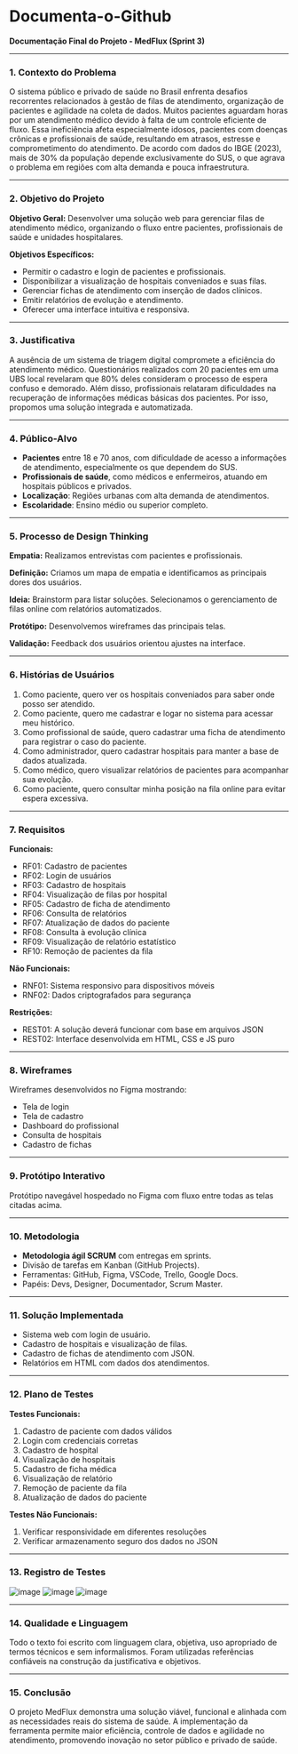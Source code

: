 # Documenta-o-Github

**Documentação Final do Projeto - MedFlux (Sprint 3)**

---

### 1. Contexto do Problema

O sistema público e privado de saúde no Brasil enfrenta desafios recorrentes relacionados à gestão de filas de atendimento, organização de pacientes e agilidade na coleta de dados. Muitos pacientes aguardam horas por um atendimento médico devido à falta de um controle eficiente de fluxo. Essa ineficiência afeta especialmente idosos, pacientes com doenças crônicas e profissionais de saúde, resultando em atrasos, estresse e comprometimento do atendimento. De acordo com dados do IBGE (2023), mais de 30% da população depende exclusivamente do SUS, o que agrava o problema em regiões com alta demanda e pouca infraestrutura.

---

### 2. Objetivo do Projeto

**Objetivo Geral:**
Desenvolver uma solução web para gerenciar filas de atendimento médico, organizando o fluxo entre pacientes, profissionais de saúde e unidades hospitalares.

**Objetivos Específicos:**

* Permitir o cadastro e login de pacientes e profissionais.
* Disponibilizar a visualização de hospitais conveniados e suas filas.
* Gerenciar fichas de atendimento com inserção de dados clínicos.
* Emitir relatórios de evolução e atendimento.
* Oferecer uma interface intuitiva e responsiva.

---

### 3. Justificativa

A ausência de um sistema de triagem digital compromete a eficiência do atendimento médico. Questionários realizados com 20 pacientes em uma UBS local revelaram que 80% deles consideram o processo de espera confuso e demorado. Além disso, profissionais relataram dificuldades na recuperação de informações médicas básicas dos pacientes. Por isso, propomos uma solução integrada e automatizada.

---

### 4. Público-Alvo

* **Pacientes** entre 18 e 70 anos, com dificuldade de acesso a informações de atendimento, especialmente os que dependem do SUS.
* **Profissionais de saúde**, como médicos e enfermeiros, atuando em hospitais públicos e privados.
* **Localização**: Regiões urbanas com alta demanda de atendimentos.
* **Escolaridade**: Ensino médio ou superior completo.

---

### 5. Processo de Design Thinking

**Empatia:** Realizamos entrevistas com pacientes e profissionais.

**Definição:** Criamos um mapa de empatia e identificamos as principais dores dos usuários.

**Ideia:** Brainstorm para listar soluções. Selecionamos o gerenciamento de filas online com relatórios automatizados.

**Protótipo:** Desenvolvemos wireframes das principais telas.

**Validação:** Feedback dos usuários orientou ajustes na interface.

---

### 6. Histórias de Usuários

1. Como paciente, quero ver os hospitais conveniados para saber onde posso ser atendido.
2. Como paciente, quero me cadastrar e logar no sistema para acessar meu histórico.
3. Como profissional de saúde, quero cadastrar uma ficha de atendimento para registrar o caso do paciente.
4. Como administrador, quero cadastrar hospitais para manter a base de dados atualizada.
5. Como médico, quero visualizar relatórios de pacientes para acompanhar sua evolução.
6. Como paciente, quero consultar minha posição na fila online para evitar espera excessiva.

---

### 7. Requisitos

**Funcionais:**

* RF01: Cadastro de pacientes
* RF02: Login de usuários
* RF03: Cadastro de hospitais
* RF04: Visualização de filas por hospital
* RF05: Cadastro de ficha de atendimento
* RF06: Consulta de relatórios
* RF07: Atualização de dados do paciente
* RF08: Consulta à evolução clínica
* RF09: Visualização de relatório estatístico
* RF10: Remoção de pacientes da fila

**Não Funcionais:**

* RNF01: Sistema responsivo para dispositivos móveis
* RNF02: Dados criptografados para segurança

**Restrições:**

* REST01: A solução deverá funcionar com base em arquivos JSON
* REST02: Interface desenvolvida em HTML, CSS e JS puro

---

### 8. Wireframes

Wireframes desenvolvidos no Figma mostrando:

* Tela de login
* Tela de cadastro
* Dashboard do profissional
* Consulta de hospitais
* Cadastro de fichas

---

### 9. Protótipo Interativo

Protótipo navegável hospedado no Figma com fluxo entre todas as telas citadas acima.

---

### 10. Metodologia

* **Metodologia ágil SCRUM** com entregas em sprints.
* Divisão de tarefas em Kanban (GitHub Projects).
* Ferramentas: GitHub, Figma, VSCode, Trello, Google Docs.
* Papéis: Devs, Designer, Documentador, Scrum Master.

---

### 11. Solução Implementada

* Sistema web com login de usuário.
* Cadastro de hospitais e visualização de filas.
* Cadastro de fichas de atendimento com JSON.
* Relatórios em HTML com dados dos atendimentos.

---

### 12. Plano de Testes

**Testes Funcionais:**

1. Cadastro de paciente com dados válidos
2. Login com credenciais corretas
3. Cadastro de hospital
4. Visualização de hospitais
5. Cadastro de ficha médica
6. Visualização de relatório
7. Remoção de paciente da fila
8. Atualização de dados do paciente

**Testes Não Funcionais:**

1. Verificar responsividade em diferentes resoluções
2. Verificar armazenamento seguro dos dados no JSON

---

### 13. Registro de Testes

![image](https://github.com/user-attachments/assets/fa2ac531-c3b9-41f2-9bf7-4e45dfc78418)
![image](https://github.com/user-attachments/assets/98368aaa-925b-496a-b18d-47ad104529c8)
![image](https://github.com/user-attachments/assets/785ea884-8dc4-44b3-b1b0-744af175db11)


---

### 14. Qualidade e Linguagem

Todo o texto foi escrito com linguagem clara, objetiva, uso apropriado de termos técnicos e sem informalismos. Foram utilizadas referências confiáveis na construção da justificativa e objetivos.

---

### 15. Conclusão

O projeto MedFlux demonstra uma solução viável, funcional e alinhada com as necessidades reais do sistema de saúde. A implementação da ferramenta permite maior eficiência, controle de dados e agilidade no atendimento, promovendo inovação no setor público e privado de saúde.
